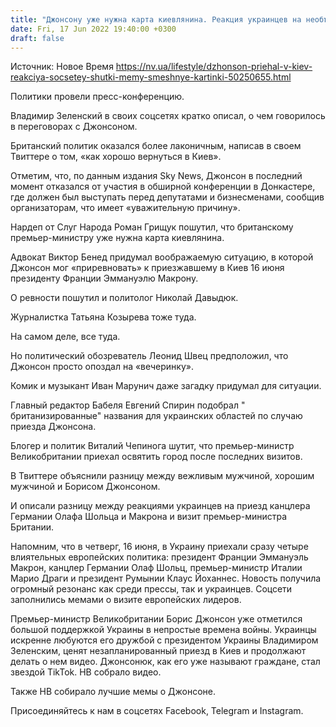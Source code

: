 ```yaml
---
title: "Джонсону уже нужна карта киевлянина. Реакция украинцев на необъявленный визит британского премьер-министра в столицу"
date: Fri, 17 Jun 2022 19:40:00 +0300
draft: false
---
```

Источник: Новое Время https://nv.ua/lifestyle/dzhonson-priehal-v-kiev-reakciya-socsetey-shutki-memy-smeshnye-kartinki-50250655.html


Политики провели пресс-конференцию.

Владимир Зеленский в своих соцсетях кратко описал, о чем говорилось в переговорах с Джонсоном.

Британский политик оказался более лаконичным, написав в своем Твиттере о том, «как хорошо вернуться в Киев».

Отметим, что, по данным издания Sky News, Джонсон в последний момент отказался от участия в обширной конференции в Донкастере, где должен был выступать перед депутатами и бизнесменами, сообщив организаторам, что имеет «уважительную причину».

Нардеп от Слуг Народа Роман Грищук пошутил, что британскому премьер-министру уже нужна карта киевлянина.

Адвокат Виктор Бенед придумал воображаемую ситуацию, в которой Джонсон мог «приревновать» к приезжавшему в Киев 16 июня президенту Франции Эммануэлю Макрону.

О ревности пошутил и политолог Николай Давыдюк.

Журналистка Татьяна Козырева тоже туда.

На самом деле, все туда.

Но политический обозреватель Леонид Швец предположил, что Джонсон просто опоздал на «вечеринку».

Комик и музыкант Иван Марунич даже загадку придумал для ситуации.

Главный редактор Бабеля Евгений Спирин подобрал " британизированные" названия для украинских областей по случаю приезда Джонсона.

Блогер и политик Виталий Чепинога шутит, что премьер-министр Великобритании приехал освятить город после последних визитов.

В Твиттере объяснили разницу между вежливым мужчиной, хорошим мужчиной и Борисом Джонсоном.

И описали разницу между реакциями украинцев на приезд канцлера Германии Олафа Шольца и Макрона и визит премьер-министра Британии.

Напомним, что в четверг, 16 июня, в Украину приехали сразу четыре влиятельных европейских политика: президент Франции Эммануэль Макрон, канцлер Германии Олаф Шольц, премьер-министр Италии Марио Драги и президент Румынии Клаус Йоханнес. Новость получила огромный резонанс как среди прессы, так и украинцев. Соцсети заполнились мемами о визите европейских лидеров.

Премьер-министр Великобритании Борис Джонсон уже отметился большой поддержкой Украины в непростые времена войны. Украинцы искренне любуются его дружбой с президентом Украины Владимиром Зеленским, ценят незапланированный приезд в Киев и продолжают делать о нем видео. Джонсонюк, как его уже называют граждане, стал звездой TikTok. НВ собрало видео.

Также НВ собирало лучшие мемы о Джонсоне.

Присоединяйтесь к нам в соцсетях Facebook, Telegram и Instagram.
